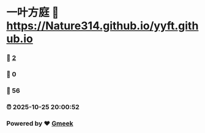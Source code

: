 # 一叶方庭 :link: https://Nature314.github.io/yyft.github.io 
### :page_facing_up: [2](https://Nature314.github.io/yyft.github.io/tag.html) 
### :speech_balloon: 0 
### :hibiscus: 56 
### :alarm_clock: 2025-10-25 20:00:52 
### Powered by :heart: [Gmeek](https://github.com/Meekdai/Gmeek)
